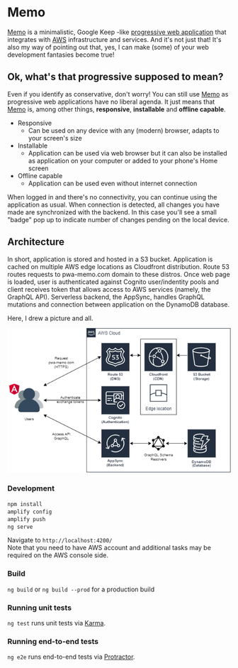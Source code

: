 # Memo

[Memo](https://pwa-memo.com) is a minimalistic, Google Keep -like [progressive web application](https://web.dev/what-are-pwas) that integrates with [AWS](https://aws.amazon.com) infrastructure and services. And it's not just that! It's also my way of pointing out that, yes, I can make (some) of your web development fantasies become true!

## Ok, what's that progressive supposed to mean?

Even if you identify as conservative, don't worry! You can still use [Memo](https://pwa-memo.com) as progressive web applications have no liberal agenda. It just means that [Memo](https://pwa-memo.com) is, among other things, **responsive**, **installable** and **offline capable**.

- Responsive
  - Can be used on any device with any (modern) browser, adapts to your screen's size
- Installable
  - Application can be used via web browser but it can also be installed as application on your computer or added to your phone's Home screen
- Offline capable
  - Application can be used even without internet connection

When logged in and there's no connectivity, you can continue using the application as usual. When connection is detected, all changes you have made are synchronized with the backend. In this case you'll see a small "badge" pop up to indicate number of changes pending on the local device.

## Architecture

In short, application is stored and hosted in a S3 bucket. Application is cached on multiple AWS edge locations as Cloudfront distribution. Route 53 routes requests to pwa-memo.com domain to these distros. Once web page is loaded, user is authenticated against Cognito user/indentity pools and client receives token that allows access to AWS services (namely, the GraphQL API). Serverless backend, the AppSync, handles GraphQL mutations and connection between application on the DynamoDB database.

Here, I drew a picture and all.

![Alt text](/readme-images/architecture.png?raw=true)



### Development

`npm install`<br>
`amplify config`<br>
`amplify push`<br>
`ng serve`

Navigate to `http://localhost:4200/`<br>
Note that you need to have AWS account and additional tasks may be required on the AWS console side.

### Build

`ng build` or `ng build --prod` for a production build

### Running unit tests

`ng test` runs unit tests via [Karma](https://karma-runner.github.io).

### Running end-to-end tests

`ng e2e` runs end-to-end tests via [Protractor](http://www.protractortest.org/).

